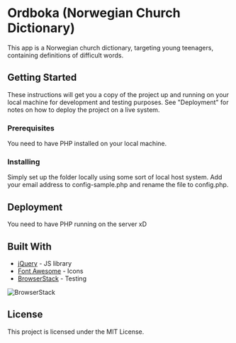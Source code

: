# Ordboka (Norwegian Church Dictionary)
This app is a Norwegian church dictionary, targeting young teenagers, containing definitions of difficult words.

## Getting Started
These instructions will get you a copy of the project up and running on your local machine for development and testing purposes. See "Deployment" for notes on how to deploy the project on a live system.

### Prerequisites
You need to have PHP installed on your local machine.

### Installing
Simply set up the folder locally using some sort of local host system. Add your email address to config-sample.php and rename the file to config.php.

## Deployment
You need to have PHP running on the server xD

## Built With
* [jQuery](https://jquery.com/) - JS library
* [Font Awesome](https://fontawesome.com/) - Icons
* [BrowserStack](https://www.browserstack.com/) - Testing

![BrowserStack](https://joinmyblog.com/browserstack.png)

## License
This project is licensed under the MIT License.
